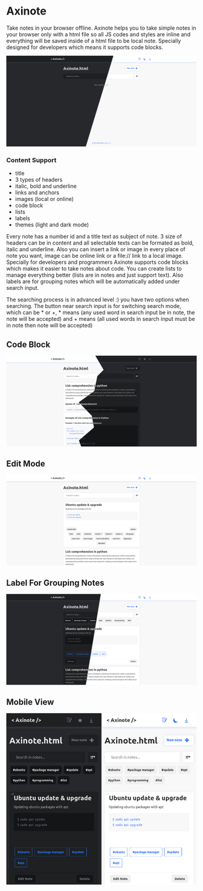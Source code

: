 # Axinote
Take notes in your browser offline. Axinote helps you to take simple notes in your browser only with a html file so all JS codes and styles are inline and everything will be saved inside of a html file to be local note. Specially designed for developers which means it supports code blocks.

![screenshot](/docs/empty%20note.jpg)

### Content Support
- title
- 3 types of headers
- italic, bold and underline
- links and anchors
- images (local or online)
- code block
- lists
- labels
- themes (light and dark mode)

Every note has a number id and a title text as subject of note. 3 size of headers can be in content and all selectable texts can be formated as bold, italic and underline. Also you can insert a link or image in every place of note you want, image can be online link or a file:// link to a local image. Specially for developers and programmers Axinote supports code blocks which makes it easier to take notes about code. You can create lists to manage everything better (lists are in notes and just support text). Also labels are for grouping notes which will be automatically added under search input.

The searching process is in advanced level :) you have two options when searching. The button near search input is for switching search mode, which can be * or +, * means (any used word in search input be in note, the note will be accepted) and + means (all used words in search input must be in note then note will be accepted)

## Code Block
![code block](/docs/first%20node.jpg)

## Edit Mode
![edit mode](/docs/edit%20mode.jpg)

## Label For Grouping Notes
![labels](/docs/labels.jpg)

## Mobile View
![Mobile View](/docs/mobile%20view.jpg)
